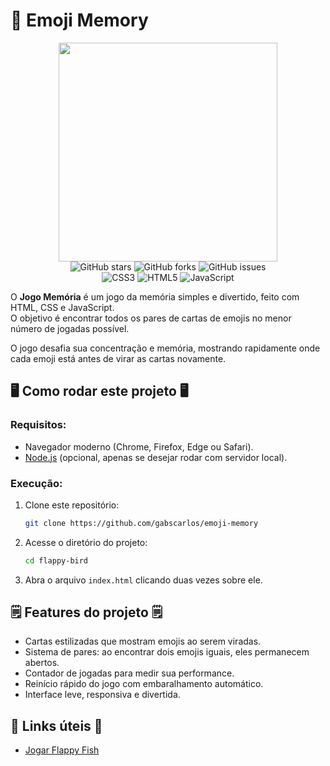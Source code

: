 # 🧠 Emoji Memory

<div align="center">
<img src="https://github.com/gabscarlos/emoji-memory/raw/main/.gitassets/capa.png" width="350" />

<div data-badges>
    <img src="https://img.shields.io/github/stars/gabscarlos/jogo-memoria?style=for-the-badge" alt="GitHub stars" />
    <img src="https://img.shields.io/github/forks/gabscarlos/jogo-memoria?style=for-the-badge" alt="GitHub forks" />
    <img src="https://img.shields.io/github/issues/gabscarlos/jogo-memoria?style=for-the-badge" alt="GitHub issues" />
</div>

<div data-badges>
    <img src="https://img.shields.io/badge/css3-%231572B6.svg?style=for-the-badge&logo=css3&logoColor=white" alt="CSS3" />
    <img src="https://img.shields.io/badge/html5-%23E34F26.svg?style=for-the-badge&logo=html5&logoColor=white" alt="HTML5" />
    <img src="https://img.shields.io/badge/javascript-%23F7DF1E.svg?style=for-the-badge&logo=javascript&logoColor=black" alt="JavaScript" />
</div>
</div>

O **Jogo Memória** é um jogo da memória simples e divertido, feito com HTML, CSS e JavaScript.  
O objetivo é encontrar todos os pares de cartas de emojis no menor número de jogadas possível.  

O jogo desafia sua concentração e memória, mostrando rapidamente onde cada emoji está antes de virar as cartas novamente.  

## 🖥️ Como rodar este projeto 🖥️

### Requisitos:

- Navegador moderno (Chrome, Firefox, Edge ou Safari).
- [Node.js](https://nodejs.org/pt) (opcional, apenas se desejar rodar com servidor local).

### Execução:

1. Clone este repositório:

   ```sh
   git clone https://github.com/gabscarlos/emoji-memory
   ```

2. Acesse o diretório do projeto:

   ```sh
   cd flappy-bird
   ```

3. Abra o arquivo `index.html` clicando duas vezes sobre ele.

## 🗒️ Features do projeto 🗒️

- Cartas estilizadas que mostram emojis ao serem viradas.
- Sistema de pares: ao encontrar dois emojis iguais, eles permanecem abertos.
- Contador de jogadas para medir sua performance.
- Reinício rápido do jogo com embaralhamento automático.
- Interface leve, responsiva e divertida.

## 💎 Links úteis 💎

- [Jogar Flappy Fish](https://gabscarlos.github.io/jogo-memoria/)
